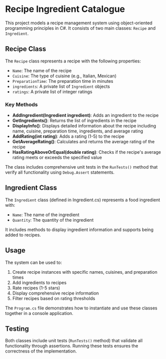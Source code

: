 # Recipe Ingredient Catalogue

This project models a recipe management system using object-oriented programming principles in C#. It consists of two main classes: `Recipe` and `Ingredient`.

## Recipe Class

The `Recipe` class represents a recipe with the following properties:
- `Name`: The name of the recipe
- `Cuisine`: The type of cuisine (e.g., Italian, Mexican)
- `PreparationTime`: The preparation time in minutes
- `ingredients`: A private list of `Ingredient` objects
- `ratings`: A private list of integer ratings

### Key Methods

- **AddIngredient(Ingredient ingredient)**: Adds an ingredient to the recipe
- **GetIngredients()**: Returns the list of ingredients in the recipe
- **DisplayInfo()**: Displays detailed information about the recipe including name, cuisine, preparation time, ingredients, and average rating
- **AddRating(int rating)**: Adds a rating (1-5) to the recipe
- **GetAverageRating()**: Calculates and returns the average rating of the recipe
- **HasRatingAboveOrEqual(double rating)**: Checks if the recipe's average rating meets or exceeds the specified value

The class includes comprehensive unit tests in the `RunTests()` method that verify all functionality using `Debug.Assert` statements.

## Ingredient Class

The `Ingredient` class (defined in Ingredient.cs) represents a food ingredient with:
- `Name`: The name of the ingredient
- `Quantity`: The quantity of the ingredient

It includes methods to display ingredient information and supports being added to recipes.

## Usage

The system can be used to:
1. Create recipe instances with specific names, cuisines, and preparation times
2. Add ingredients to recipes
3. Rate recipes (1-5 stars)
4. Display comprehensive recipe information
5. Filter recipes based on rating thresholds

The `Program.cs` file demonstrates how to instantiate and use these classes together in a console application.

## Testing

Both classes include unit tests (`RunTests()` method) that validate all functionality through assertions. Running these tests ensures the correctness of the implementation.
